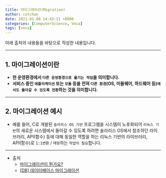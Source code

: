 ```yaml
---
title: 마이그레이션(Migration)
author: cotchan 
date: 2021-01-08 14:43:21 +0800 
categories: [ComputerScience, Voca]
tags: [voca]
---
```


아래 출처의 내용들을 바탕으로 작성한 내용입니다.    

---

## 1. 마이그레이션이란

+ **한 운영환경에서 `다른 운영환경으로 옮기는 작업`을 의미합니다.**
+ **서비스 중인 `애플리케이션` 또는 `모듈` 등을 전혀 `다른 환경`(OS, 미들웨어, 하드웨어 등)`에서도 돌아갈 수 있도록 전환`하는 것을 의미합니다.** 

---

## 2. 마이그레이션 예시

+ 예를 들어, C로 개발된 `솔라리스 OS 기반` 프로그램을 시스템이 노후화되어 `리눅스 기반`의 새로운 시스템에서 돌아갈 수 있도록 하려면 솔라리스 OS에서 참조하던 라이브러리, API(함수) 등에 대해 동일한 역할을 하는 리눅스 기반의 라이브러리, API(함수)로 `1:1변환` / `매핑`하는 `작업이 필요`합니다.

---

+ 출처
    + [마이그레이션이 뭔가요?](https://codingdojang.com/scode/267?orderby=time)
    + [[DB] 데이터베이스 마이그레이션](https://life-with-coding.tistory.com/68)
